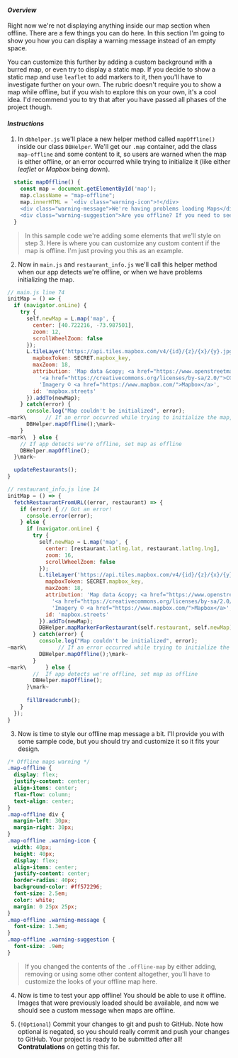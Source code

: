 #### _Overview_

Right now we're not displaying anything inside our map section when offline. There are a few things you can do here.  In this section I'm going to show you how you can display a warning message instead of an empty space. 

You can customize this further by adding a custom background with a burred map, or even try to display a static map. If you decide to show a static map and use `leaflet` to add markers to it, then you'll have to investigate further on your own. The rubric doesn't require you to show a map while offline, but if you wish to explore this on your own, it's a cool idea. I'd recommend you to try that after you have passed all phases of the project though.

#### _Instructions_

1. In `dbhelper.js` we'll place a new helper method called `mapOffline()` inside our class `DBHelper`. We'll get our `.map` container, add the class `map-offline` and some content to it, so users are warned when the map is either offline, or an error occurred while trying to initialize it (like either *leaflet* or *Mapbox* being down).
```javascript
  static mapOffline() {
    const map = document.getElementById('map');
    map.className = "map-offline";
    map.innerHTML = `<div class="warning-icon">!</div>
    <div class="warning-message">We're having problems loading Maps</div>
    <div class="warning-suggestion">Are you offline? If you need to see a map, please check back later.</div>`;
  }
```
> In this sample code we're adding some elements that we'll style on step 3. Here is where you can customize any custom content if the map is offline. I'm just proving you this as an example.

2. Now in `main.js` and `restaurant_info.js` we'll call this helper method when our app detects we're offline, or when we have problems initializing the map.
```javascript
// main.js line 74
initMap = () => {
  if (navigator.onLine) {
    try {
      self.newMap = L.map('map', {
        center: [40.722216, -73.987501],
        zoom: 12,
        scrollWheelZoom: false
      });
      L.tileLayer('https://api.tiles.mapbox.com/v4/{id}/{z}/{x}/{y}.jpg70?access_token={mapboxToken}', {
        mapboxToken: SECRET.mapbox_key,
        maxZoom: 18,
        attribution: 'Map data &copy; <a href="https://www.openstreetmap.org/">OpenStreetMap</a> contributors, ' +
          '<a href="https://creativecommons.org/licenses/by-sa/2.0/">CC-BY-SA</a>, ' +
          'Imagery © <a href="https://www.mapbox.com/">Mapbox</a>',
        id: 'mapbox.streets'
      }).addTo(newMap);
    } catch(error) {
      console.log("Map couldn't be initialized", error);
~mark\      // If an error occurred while trying to initialize the map, set map as offline
      DBHelper.mapOffline();\mark~
    }
~mark\  } else {
    // If app detects we're offline, set map as offline
    DBHelper.mapOffline();
  }\mark~

  updateRestaurants();
}
```

```javascript
// restaurant_info.js line 14
initMap = () => {
  fetchRestaurantFromURL((error, restaurant) => {
    if (error) { // Got an error!
      console.error(error);
    } else {      
      if (navigator.onLine) {
        try {
          self.newMap = L.map('map', {
            center: [restaurant.latlng.lat, restaurant.latlng.lng],
            zoom: 16,
            scrollWheelZoom: false
          });
          L.tileLayer('https://api.tiles.mapbox.com/v4/{id}/{z}/{x}/{y}.jpg70?access_token={mapboxToken}', {
            mapboxToken: SECRET.mapbox_key,
            maxZoom: 18,
            attribution: 'Map data &copy; <a href="https://www.openstreetmap.org/">OpenStreetMap</a> contributors, ' +
              '<a href="https://creativecommons.org/licenses/by-sa/2.0/">CC-BY-SA</a>, ' +
              'Imagery © <a href="https://www.mapbox.com/">Mapbox</a>',
            id: 'mapbox.streets'    
          }).addTo(newMap);
          DBHelper.mapMarkerForRestaurant(self.restaurant, self.newMap);
        } catch(error) {
          console.log("Map couldn't be initialized", error);
~mark\          // If an error occurred while trying to initialize the map, set map as offline
          DBHelper.mapOffline();\mark~
        }
~mark\      } else {
        //  If app detects we're offline, set map as offline
        DBHelper.mapOffline();
      }\mark~
      
      fillBreadcrumb();
    }
  });
}
```

3. Now is time to style our offline map message a bit. I'll provide you with some sample code, but you should try and customize it so it fits your design.

```css
/* Offline maps warning */
.map-offline {
  display: flex;
  justify-content: center;
  align-items: center;
  flex-flow: column;
  text-align: center;
}
.map-offline div {
  margin-left: 30px;
  margin-right: 30px;
}
.map-offline .warning-icon {
  width: 40px;
  height: 40px;
  display: flex;
  align-items: center;
  justify-content: center;
  border-radius: 40px;
  background-color: #ff572296;
  font-size: 2.5em;
  color: white;
  margin: 0 25px 25px;
}
.map-offline .warning-message {
  font-size: 1.3em;
}
.map-offline .warning-suggestion {
  font-size: .9em;
}
```
> If you changed the contents of the `.offline-map` by either adding, removing or using some other content altogether, you'll have to customize the looks of your offline map here.

4. Now is time to test your app offline! You should be able to use it offline. Images that were previously loaded should be available, and now we should see a custom message when maps are offline.

5. (`!Optional`) Commit your changes to git and push to GitHub. Note how optional is negated, so you should really commit and push your changes to GitHub. Your project is ready to be submitted after all! **Contratulations** on getting this far.
